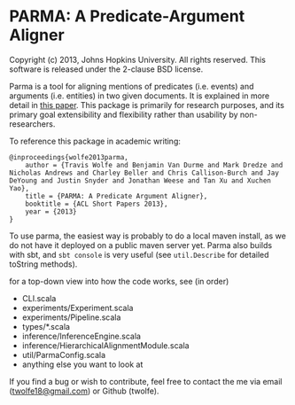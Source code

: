
PARMA: A Predicate-Argument Aligner
===================================

Copyright (c) 2013, Johns Hopkins University. All rights reserved.
This software is released under the 2-clause BSD license.

Parma is a tool for aligning mentions of predicates (i.e. events)
and arguments (i.e. entities) in two given documents.
It is explained in more detail in
[this paper](http://www.cs.jhu.edu/~vandurme/papers/PARMA:ACL:2013.pdf).
This package is primarily for research purposes, and its primary
goal extensibility and flexibility rather than usability by non-researchers.

To reference this package in academic writing:
```
@inproceedings{wolfe2013parma,
	author = {Travis Wolfe and Benjamin Van Durme and Mark Dredze and Nicholas Andrews and Charley Beller and Chris Callison-Burch and Jay DeYoung and Justin Snyder and Jonathan Weese and Tan Xu and Xuchen Yao},
	title = {PARMA: A Predicate Argument Aligner},
	booktitle = {ACL Short Papers 2013},
	year = {2013}
}
```

To use parma, the easiest way is probably to do a local maven
install, as we do not have it deployed on a public maven server yet.
Parma also builds with sbt, and `sbt console` is very useful
(see `util.Describe` for detailed toString methods).

for a top-down view into how the code works, see (in order)
* CLI.scala
* experiments/Experiment.scala
* experiments/Pipeline.scala
* types/*.scala
* inference/InferenceEngine.scala
* inference/HierarchicalAlignmentModule.scala
* util/ParmaConfig.scala
* anything else you want to look at

If you find a bug or wish to contribute, feel free to contact
the me via email (twolfe18@gmail.com) or Github (twolfe).

